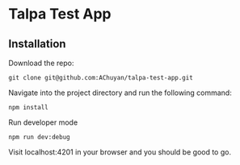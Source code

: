 # Talpa Test App

Installation
---

Download the repo:

`git clone git@github.com:AChuyan/talpa-test-app.git`

Navigate into the project directory and run the following command:

```
npm install
```

Run developer mode 

```
npm run dev:debug
```

Visit localhost:4201 in your browser and you should be good to go.
